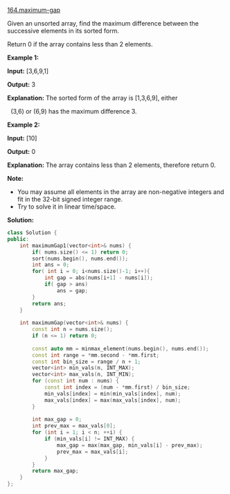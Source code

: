 [164.maximum-gap](https://leetcode.com/problems/maximum-gap/)  

Given an unsorted array, find the maximum difference between the successive elements in its sorted form.

Return 0 if the array contains less than 2 elements.

**Example 1:**

  
**Input:** \[3,6,9,1\]
  
**Output:** 3
  
**Explanation:** The sorted form of the array is \[1,3,6,9\], either
  
             (3,6) or (6,9) has the maximum difference 3.

**Example 2:**

  
**Input:** \[10\]
  
**Output:** 0
  
**Explanation:** The array contains less than 2 elements, therefore return 0.

**Note:**

*   You may assume all elements in the array are non-negative integers and fit in the 32-bit signed integer range.
*   Try to solve it in linear time/space.  



**Solution:**  

```cpp
class Solution {
public:
    int maximumGap1(vector<int>& nums) {
        if( nums.size() <= 1) return 0;
        sort(nums.begin(), nums.end());
        int ans = 0;
        for( int i = 0; i<nums.size()-1; i++){
            int gap = abs(nums[i+1] - nums[i]);
            if( gap > ans)
                ans = gap;
        }
        return ans;
    }
    
    int maximumGap(vector<int>& nums) {
        const int n = nums.size();
        if (n <= 1) return 0;
        
        const auto mm = minmax_element(nums.begin(), nums.end());
        const int range = *mm.second - *mm.first;
        const int bin_size = range / n + 1;
        vector<int> min_vals(n, INT_MAX);
        vector<int> max_vals(n, INT_MIN);
        for (const int num : nums) {
            const int index = (num - *mm.first) / bin_size;
            min_vals[index] = min(min_vals[index], num);
            max_vals[index] = max(max_vals[index], num);
        }
        
        int max_gap = 0;
        int prev_max = max_vals[0];
        for (int i = 1; i < n; ++i) {
            if (min_vals[i] != INT_MAX) {
                max_gap = max(max_gap, min_vals[i] - prev_max);
                prev_max = max_vals[i];
            }
        }
        return max_gap;
    }
};
```
      
